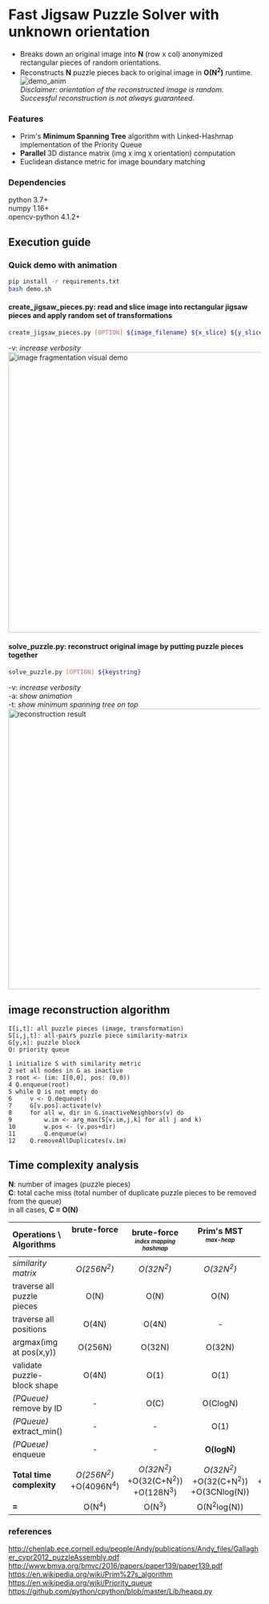 # Fast Jigsaw Puzzle Solver with unknown orientation
- Breaks down an original image into <b>N</b> (row x col) anonymized rectangular pieces of random orientations.</br>
- Reconstructs <b>N</b> puzzle pieces back to original image in <b>O(N<sup>2</sup>)</b> runtime.</br>
![demo_anim](https://hj2choi.github.io/images/external/jigsaw_puzzle_solver_2.gif)</br>
<i>Disclaimer: orientation of the reconstructed image is random. Successful reconstruction is not always guaranteed.</i>

### Features
  - Prim's <b>Minimum Spanning Tree</b> algorithm with Linked-Hashmap implementation of the Priority Queue<br>
  - <b>Parallel</b> 3D distance matrix (img x img x orientation) computation  <br>
  - Euclidean distance metric for image boundary matching


### Dependencies
python 3.7+  
numpy 1.16+  
opencv-python 4.1.2+  

## Execution guide
### Quick demo with animation
```bash
pip install -r requirements.txt
bash demo.sh
```  

#### create_jigsaw_pieces.py: read and slice image into rectangular jigsaw pieces and apply random set of transformations
```bash
create_jigsaw_pieces.py [OPTION] ${image_filename} ${x_slice} ${y_slice} ${keystring}
```
-v: *increase verbosity*</br>
<img src="https://hj2choi.github.io/images/external/fragmentation_demo.JPG" width="560" title="image fragmentation visual demo">
</br>

#### solve_puzzle.py: reconstruct original image by putting puzzle pieces together
```bash
solve_puzzle.py [OPTION] ${keystring}
```
-v: *increase verbosity*<br/>
-a: *show animation*<br/>
-t: *show minimum spanning tree on top*<br/>
<img src="https://hj2choi.github.io/images/external/reconstruction_demo.JPG" width="560" title="reconstruction result">


## image reconstruction algorithm
```
I[i,t]: all puzzle pieces (image, transformation)
S[i,j,t]: all-pairs puzzle piece similarity-matrix
G[y,x]: puzzle block
Q: priority queue

1 initialize S with similarity metric
2 set all nodes in G as inactive
3 root <- (im: I[0,0], pos: (0,0))
4 Q.enqueue(root)
5 while Q is not empty do
6     v <- Q.dequeue()
7     G[v.pos].activate(v)
8     for all w, dir in G.inactiveNeighbors(v) do
9         w.im <- arg_max(S[v.im,j,k] for all j and k)
10        w.pos <- (v.pos+dir)
11        Q.enqueue(w)
12    Q.removeAllDuplicates(v.im)
```

## Time complexity analysis
<b>N</b>: number of images (puzzle pieces)</br>
<b>C</b>: total cache miss (total number of duplicate puzzle pieces to be removed from the queue)</br>
in all cases, <b>C = O(N)</b></br>

| Operations \ Algorithms       | brute-force<br><br><br> | brute-force</br><sub><sup><i>index mapping</i></br><i>hashmap</i></sub></sup> | Prim's MST</br><sub><sup><i>max-heap</i></sub></sup><br><br> | Prim's MST</br><sub><sup><i>linked-hashmap</i></sub></sup></br><sub><sup><i>matrix symmetry</i></sub></sup> |
|:------------------------------| :---: | :---: | :---: | :---: |
| <i>similarity matrix</i>      | <i>O(256N<sup>2</sup>) | <i>O(32N<sup>2</sup>) | <i>O(32N<sup>2</sup>) | <i><b>O(16N<sup>2</sup>)</b></i> |
| traverse all puzzle pieces    | O(N) | O(N) | O(N) | O(N) |
| traverse all positions        | O(4N) | O(4N) | - | - |
| argmax(img at pos(x,y))       | O(256N) | O(32N) | O(32N) | O(32N) |
| validate puzzle-block shape   | O(4N) | O(1) | O(1) | O(1) |
| <i>(PQueue)</i> remove by ID  | - | O(C) | O(ClogN) | <b>O(C)</b> |
| <i>(PQueue)</i> extract_min() | - | - | O(1) | <b>O(1)</b> |
| <i>(PQueue)</i> enqueue       | - | - | <b>O(logN)</b> | O(N) |
| <b>Total time complexity</b>  | <i>O(256N<sup>2</sup>)</i></br>+O(4096N<sup>4</sup>) | <i>O(32N<sup>2</sup>)</i></br>+O(32(C+N<sup>2</sup>))</br>+O(128N<sup>3</sup>) | <i>O(32N<sup>2</sup>)</i></br>+O(32(C+N<sup>2</sup>))</br>+O(3CNlog(N))</br> | <i>O(16N<sup>2</sup>)</i></br>+O(32(C+N<sup>2</sup>))</br>+O(N(C+N)) |
| <b>=</b>                      | O(N<sup>4</sup>) | O(N<sup>3</sup>) | O(N<sup>2</sup>log(N)) | <b>O(N<sup>2</sup>)</b> |

### references
http://chenlab.ece.cornell.edu/people/Andy/publications/Andy_files/Gallagher_cvpr2012_puzzleAssembly.pdf</br>
http://www.bmva.org/bmvc/2016/papers/paper139/paper139.pdf</br>
https://en.wikipedia.org/wiki/Prim%27s_algorithm</br>
https://en.wikipedia.org/wiki/Priority_queue</br>
https://github.com/python/cpython/blob/master/Lib/heapq.py</br>
